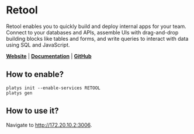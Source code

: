 # Retool

Retool enables you to quickly build and deploy internal apps for your team. Connect to your databases and APIs, assemble UIs with drag-and-drop building blocks like tables and forms, and write queries to interact with data using SQL and JavaScript.

**[Website](https://retool.com/)** | **[Documentation](https://docs.retool.com/docs)** | **[GitHub](https://github.com/tryretool/retool-onpremise)** 

## How to enable?

```
platys init --enable-services RETOOL
platys gen
```

## How to use it?

Navigate to <http://172.20.10.2:3006>. 